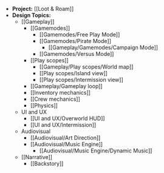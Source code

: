 - **Project:** [[Loot & Roam]]
- **Design Topics:**
	- [[Gameplay]]
		- [[Gamemodes]]
			- [[Gamemodes/Free Play Mode]]
			- [[Gamemodes/Pirate Mode]]
				- [[Gameplay/Gamemodes/Campaign Mode]]
			- [[Gamemodes/Versus Mode]]
		- [[Play scopes]]
			- [[Gameplay/Play scopes/World map]]
			- [[Play scopes/Island view]]
			- [[Play scopes/Intermission view]]
		- [[Gameplay/Gameplay loop]]
		- [[Inventory mechanics]]
		- [[Crew mechanics]]
		- [[Physics]]
	- UI and UX
		- [[UI and UX/Overworld HUD]]
		- [[UI and UX/Intermission]]
	- Audiovisual
		- [[Audiovisual/Art Direction]]
		- [[Audiovisual/Music Engine]]
			- [[Audiovisual/Music Engine/Dynamic Music]]
	- [[Narrative]]
		- [[Backstory]]